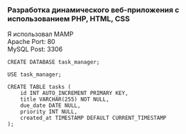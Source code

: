 ### Разработка динамического веб-приложения с использованием PHP, HTML, CSS

Я использовал MAMP <br>
Apache Port: 80 <br>
MySQL Post: 3306

```
CREATE DATABASE task_manager;

USE task_manager;

CREATE TABLE tasks ( 
    id INT AUTO_INCREMENT PRIMARY KEY,
    title VARCHAR(255) NOT NULL,
    due_date DATE NULL,
    priority INT NULL,
    created_at TIMESTAMP DEFAULT CURRENT_TIMESTAMP
);
```